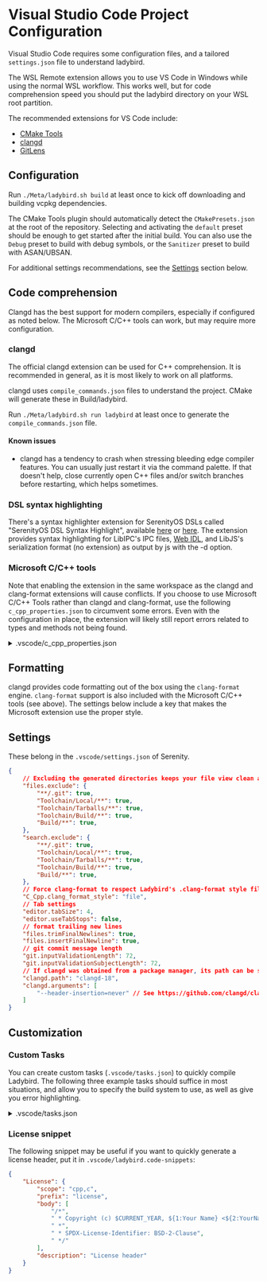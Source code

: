 # Visual Studio Code Project Configuration

Visual Studio Code requires some configuration files, and a tailored ``settings.json`` file to understand ladybird.

The WSL Remote extension allows you to use VS Code in Windows while using the normal WSL workflow. This works well, but for code comprehension speed you should put the ladybird directory on your WSL root partition.

The recommended extensions for VS Code include:

- [CMake Tools](https://marketplace.visualstudio.com/items?itemName=ms-vscode.cmake-tools)
- [clangd](https://marketplace.visualstudio.com/items?itemName=llvm-vs-code-extensions.vscode-clangd)
- [GitLens](https://marketplace.visualstudio.com/items?itemName=eamodio.gitlens)

## Configuration

Run `./Meta/ladybird.sh build` at least once to kick off downloading and building vcpkg dependencies.

The CMake Tools plugin should automatically detect the `CMakePresets.json` at the root of the repository.
Selecting and activating the `default` preset should be enough to get started after the initial build.
You can also use the `Debug` preset to build with debug symbols, or the `Sanitizer` preset to build with ASAN/UBSAN.

For additional settings recommendations, see the [Settings](#settings) section below.

## Code comprehension

Clangd has the best support for modern compilers, especially if configured as noted below. The Microsoft C/C++ tools can work, but may require more configuration.

### clangd

The official clangd extension can be used for C++ comprehension. It is recommended in general, as it is most likely to work on all platforms.

clangd uses ``compile_commands.json`` files to understand the project. CMake will generate these in Build/ladybird.

Run ``./Meta/ladybird.sh run ladybird`` at least once to generate the ``compile_commands.json`` file.

#### Known issues

- clangd has a tendency to crash when stressing bleeding edge compiler features. You can usually just restart it via the command palette. If that doesn't help, close currently open C++ files and/or switch branches before restarting, which helps sometimes.

### DSL syntax highlighting

There's a syntax highlighter extension for SerenityOS DSLs called "SerenityOS DSL Syntax Highlight", available [here](https://marketplace.visualstudio.com/items?itemName=kleinesfilmroellchen.serenity-dsl-syntaxhighlight) or [here](https://open-vsx.org/extension/kleinesfilmroellchen/serenity-dsl-syntaxhighlight).
The extension provides syntax highlighting for LibIPC's IPC files, [Web IDL](https://webidl.spec.whatwg.org/), and LibJS's
serialization format (no extension) as output by js with the -d option.

### Microsoft C/C++ tools

Note that enabling the extension in the same workspace as the  clangd and clang-format extensions will cause conflicts.
If you choose to use Microsoft C/C++ Tools rather than clangd and clang-format, use the
following ``c_cpp_properties.json`` to circumvent some errors. Even with the configuration in place, the extension will likely still report errors related to types and methods not being found.

<details>
<summary>.vscode/c_cpp_properties.json</summary>

```json
{
    "configurations": [
        {
            "name": "ladybird-gcc",
            "includePath": [
                "${workspaceFolder}",
                "${workspaceFolder}/Build/ladybird/",
                "${workspaceFolder}/Build/ladybird/Userland",
                "${workspaceFolder}/Build/ladybird/Userland/Libraries",
                "${workspaceFolder}/Build/ladybird/Userland/Services",
                "${workspaceFolder}/Userland",
                "${workspaceFolder}/Userland/Libraries",
                "${workspaceFolder}/Userland/Services"
            ],
            "defines": [
                "DEBUG"
            ],
            "cStandard": "c17",
            "cppStandard": "c++23",
            "intelliSenseMode": "linux-gcc-x86",
            "compileCommands": "Build/ladybird/compile_commands.json",
            "compilerArgs": [
                "-Wall",
                "-Wextra",
                "-Werror"
            ],
            "browse": {
                "path": [
                    "${workspaceFolder}",
                    "${workspaceFolder}/Build/ladybird/",
                    "${workspaceFolder}/Build/ladybird/Userland",
                    "${workspaceFolder}/Build/ladybird/Userland/Libraries",
                    "${workspaceFolder}/Build/ladybird/Userland/Services",
                    "${workspaceFolder}/Userland",
                    "${workspaceFolder}/Userland/Libraries",
                    "${workspaceFolder}/Userland/Services"
                ],
                "limitSymbolsToIncludedHeaders": true,
                "databaseFilename": "${workspaceFolder}/Build/ladybird/"
            }
        }
    ],
    "version": 4
}
```
</details>

## Formatting

clangd provides code formatting out of the box using the ``clang-format`` engine. ``clang-format`` support is also included with the Microsoft C/C++ tools (see above). The settings below include a key that makes the Microsoft extension use the proper style.

## Settings

These belong in the `.vscode/settings.json` of Serenity.

```json
{
    // Excluding the generated directories keeps your file view clean and speeds up search.
    "files.exclude": {
        "**/.git": true,
        "Toolchain/Local/**": true,
        "Toolchain/Tarballs/**": true,
        "Toolchain/Build/**": true,
        "Build/**": true,
    },
    "search.exclude": {
        "**/.git": true,
        "Toolchain/Local/**": true,
        "Toolchain/Tarballs/**": true,
        "Toolchain/Build/**": true,
        "Build/**": true,
    },
    // Force clang-format to respect Ladybird's .clang-format style file. This is not necessary if you're not using the Microsoft C++ extension.
    "C_Cpp.clang_format_style": "file",
    // Tab settings
    "editor.tabSize": 4,
    "editor.useTabStops": false,
    // format trailing new lines
    "files.trimFinalNewlines": true,
    "files.insertFinalNewline": true,
    // git commit message length
    "git.inputValidationLength": 72,
    "git.inputValidationSubjectLength": 72,
    // If clangd was obtained from a package manager, its path can be set here.
    "clangd.path": "clangd-18",
    "clangd.arguments": [
        "--header-insertion=never" // See https://github.com/clangd/clangd/issues/1247
    ]
}
```

## Customization

### Custom Tasks

You can create custom tasks (`.vscode/tasks.json`) to quickly compile Ladybird.
The following three example tasks should suffice in most situations, and allow you to specify the build system to use, as well as give you error highlighting.

<details>
<summary>.vscode/tasks.json</summary>

```json
{
    "version": "2.0.0",
    "tasks": [
        {
            "label": "build lagom",
            "type": "shell",
            "problemMatcher": [
                {
                    "base": "$gcc",
                    "fileLocation": [
                        "relative",
                        "${workspaceFolder}/Build/ladybird"
                    ]
                }
            ],
            "command": [
                "bash"
            ],
            "args": [
                "-c",
                "\"Meta/ladybird.sh build\""
            ],
            "presentation": {
                "echo": true,
                "reveal": "always",
                "focus": false,
                "group": "build",
                "panel": "shared",
                "showReuseMessage": true,
                "clear": true
            }
        },
        {
            "label": "build",
            "type": "shell",
            "command": "bash",
            "args": [
                "-c",
                "Meta/ladybird.sh build"
            ],
            "problemMatcher": [
                {
                    "base": "$gcc",
                    "fileLocation": [
                        "relative",
                        "${workspaceFolder}/Build/ladybird"
                    ]
                },
                {
                    "source": "gcc",
                    "fileLocation": [
                        "relative",
                        "${workspaceFolder}/Build/ladybird"
                    ],
                    "pattern": [
                        {
                            "regexp": "^([^\\s]*\\.S):(\\d*): (.*)$",
                            "file": 1,
                            "location": 2,
                            "message": 3
                        }
                    ]
                }
            ],
            "group": {
                "kind": "build",
                "isDefault": true
            }
        },
        {
            "label": "launch",
            "type": "shell",
            "command": "bash",
            "args": [
                "-c",
                "Meta/ladybird.sh run ladybird"
            ],
            "options": {
                "env": {
                    // Put your custom run configuration here
                }
            },
            "problemMatcher": [
                {
                    "base": "$gcc",
                    "fileLocation": [
                        "relative",
                        "${workspaceFolder}/Build/ladybird"
                    ]
                },
                {
                    "source": "gcc",
                    "fileLocation": [
                        "relative",
                        "${workspaceFolder}/Build/ladybird"
                    ],
                    "pattern": [
                        {
                            "regexp": "^([^\\s]*\\.S):(\\d*): (.*)$",
                            "file": 1,
                            "location": 2,
                            "message": 3
                        }
                    ]
                },
                {
                    "source": "Assertion Failed",
                    "owner": "cpp",
                    "pattern": [
                        {
                            "regexp": "ASSERTION FAILED: (.*)$",
                            "message": 1
                        },
                        {
                            "regexp": "^((?:.*)\\.(h|cpp|c|S)):(\\d*)$",
                            "file": 1,
                            "location": 3
                        }
                    ],
                    "fileLocation": [
                        "relative",
                        "${workspaceFolder}/Build/ladybird"
                    ]
                }
            ]
        }
    ]
}
```

</details>

### License snippet

The following snippet may be useful if you want to quickly generate a license header, put it in `.vscode/ladybird.code-snippets`:
```json
{
    "License": {
        "scope": "cpp,c",
        "prefix": "license",
        "body": [
            "/*",
            " * Copyright (c) $CURRENT_YEAR, ${1:Your Name} <${2:YourName@Email.com}>.",
            " *",
            " * SPDX-License-Identifier: BSD-2-Clause",
            " */"
        ],
        "description": "License header"
    }
}
```
